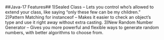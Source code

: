 ##Java-17 Features##
1)Sealed Class – Lets you control who’s allowed to extend your class, like saying “only these few can be my children.”
2)Pattern Matching for instanceof – Makes it easier to check an object’s type and use it right away without extra
casting.
3)New Random Number Generator – Gives you more powerful and flexible ways to generate random numbers, with better
algorithms to choose from.
